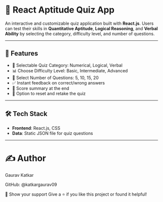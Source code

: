# 🧠 React Aptitude Quiz App

An interactive and customizable quiz application built with **React.js**. Users can test their skills in **Quantitative Aptitude**, **Logical Reasoning**, and **Verbal Ability** by selecting the category, difficulty level, and number of questions.

---

## 🚀 Features

- 🎯 Selectable Quiz Category: Numerical, Logical, Verbal
- 📊 Choose Difficulty Level: Basic, Intermediate, Advanced
- 🔢 Select Number of Questions: 5, 10, 15, 20
- ✅ Instant feedback on correct/wrong answers
- 🧾 Score summary at the end
- 🔁 Option to reset and retake the quiz

---

## 🛠️ Tech Stack

- **Frontend**: React.js, CSS
- **Data**: Static JSON file for quiz questions

---

# ✍️ Author
Gaurav Katkar

GitHub: @katkargaurav09

🌟 Show your support
Give a ⭐️ if you like this project or found it helpful!
